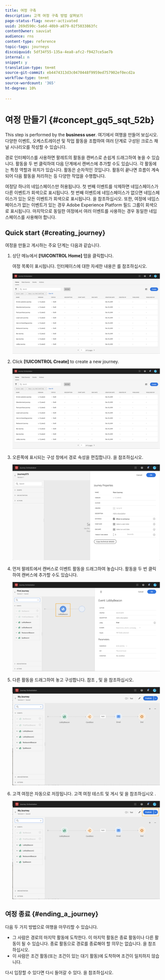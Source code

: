 ```yaml
---
title: 여정 구축
description: 고객 여정 구축 방법 살펴보기
page-status-flag: never-activated
uuid: 269d590c-5a6d-40b9-a879-02f5033863fc
contentOwner: sauviat
audience: rns
content-type: reference
topic-tags: journeys
discoiquuid: 5df34f55-135a-4ea8-afc2-f9427ce5ae7b
internal: n
snippet: y
translation-type: tm+mt
source-git-commit: eb4474313d3c0470448f9959ed757902ef0ecd2a
workflow-type: tm+mt
source-wordcount: '365'
ht-degree: 10%

---
```




# 여정 만들기 {#concept_gq5_sqt_52b}

This step is performed by the **business user**. 여기에서 여행을 만들어 보십시오. 다양한 이벤트, 오케스트레이션 및 작업 활동을 조합하여 여러 단계로 구성된 크로스 채널 시나리오를 작성할 수 있습니다.

경로 인터페이스를 사용하면 팔레트의 활동을 캔버스로 손쉽게 드래그하여 놓을 수 있습니다. 활동을 두 번 클릭하여 다음 단계에서 캔버스에 추가할 수도 있습니다. 각 활동에는 특정 역할과 위치가 있습니다. 활동은 순차적인 것입니다. 활동이 끝나면 흐름이 계속되어 다음 활동을 처리하는 등 다양한 작업을 수행합니다.

여정당 하나의 네임스페이스만 허용됩니다. 첫 번째 이벤트를 삭제하면 네임스페이스가 다른 이벤트가 회색으로 표시됩니다. 첫 번째 이벤트에 네임스페이스가 없으면 네임스페이스가 있는 모든 이벤트가 회색으로 표시됩니다. [](../event/selecting-the-namespace.md)을 참조하십시오. 또한, 여정에 네임스페이스가 없는 이벤트가 있는 경우 Adobe Experience Platform 필드 그룹이 회색으로 표시됩니다. 마지막으로 동일한 여정에서 여러 이벤트를 사용하는 경우 동일한 네임스페이스를 사용해야 합니다.

## Quick start {#creating_journey}

여정을 만들고 게시하는 주요 단계는 다음과 같습니다.

1. 상단 메뉴에서 **[!UICONTROL Home]** 탭을 클릭합니다.

   여정 목록이 표시됩니다. 인터페이스에 대한 자세한 내용은 [](../building-journeys/using-the-journey-designer.md)를 참조하십시오.

   ![](../assets/journey30.png)

1. Click **[!UICONTROL Create]** to create a new journey.

   ![](../assets/journey31.png)

1. 오른쪽에 표시되는 구성 창에서 경로 속성을 편집합니다. [](../building-journeys/changing-properties.md)을 참조하십시오.

   ![](../assets/journey32.png)

1. 먼저 팔레트에서 캔버스로 이벤트 활동을 드래그하여 놓습니다. 활동을 두 번 클릭하여 캔버스에 추가할 수도 있습니다.

   ![](../assets/journey33.png)

1. 다른 활동을 드래그하여 놓고 구성합니다. 참조 [](../building-journeys/event-activities.md), [](../building-journeys/about-orchestration-activities.md) 및 [](../building-journeys/about-action-activities.md)을 참조하십시오.

   ![](../assets/journey34.png)

1. 고객 여정은 자동으로 저장됩니다. 고객 여정 테스트 및 게시 및 [](../building-journeys/testing-the-journey.md) 을 참조하십시오 [](../building-journeys/publishing-the-journey.md).

   ![](../assets/journey36.png)

## 여정 종료 {#ending_a_journey}

다음 두 가지 방법으로 여행을 마무리할 수 있습니다.

* 그 사람은 경로의 마지막 활동에 도착한다. 이 마지막 활동은 종료 활동이나 다른 활동이 될 수 있습니다. 종료 활동으로 경로를 종료해야 할 의무는 없습니다. [](../building-journeys/end-activity.md)을 참조하십시오.
* 이 사람은 조건 활동(또는 조건이 있는 대기 활동)에 도착하며 조건이 일치하지 않습니다.

다시 입장할 수 있다면 다시 들어갈 수 있다. [](../building-journeys/changing-properties.md)을 참조하십시오.
